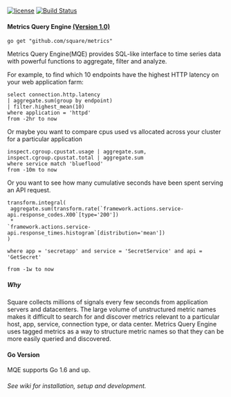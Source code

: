 [![license](https://img.shields.io/badge/license-apache_2.0-red.svg?style=flat)](https://raw.githubusercontent.com/square/metrics/master/LICENSE)
[![Build Status](https://travis-ci.org/square/metrics.svg?branch=master)](https://travis-ci.org/square/metrics)

#### Metrics Query Engine [(Version 1.0)](https://github.com/square/metrics/releases/tag/v1.0)

```
go get "github.com/square/metrics"
```

Metrics Query Engine(MQE) provides SQL-like interface to time series data with powerful functions to aggregate, filter and analyze.

For example, to find which 10 endpoints have the highest HTTP latency on your web application farm:

```
select connection.http.latency
| aggregate.sum(group by endpoint)
| filter.highest_mean(10)
where application = 'httpd'
from -2hr to now
```

Or maybe you want to compare cpus used vs allocated across your cluster for a particular application

```
inspect.cgroup.cpustat.usage | aggregate.sum,
inspect.cgroup.cpustat.total | aggregate.sum
where service match 'blueflood'
from -10m to now
```

Or you want to see how many cumulative seconds have been spent serving an API request.

```
transform.integral(
 aggregate.sum(transform.rate(`framework.actions.service-api.response_codes.X00`[type='200'])
 *
`framework.actions.service-api.response_times.histogram`[distribution='mean'])
)

where app = 'secretapp' and service = 'SecretService' and api = 'GetSecret'

from -1w to now
```

##### Why
Square collects millions of signals every few seconds from application servers and datacenters. The large volume of unstructured metric names makes it difficult to search for and discover metrics relevant to a particular host, app, service, connection type, or data center. Metrics Query Engine uses tagged metrics as a way to structure metric names so that they can be more easily queried and discovered.

#### Go Version

MQE supports Go 1.6 and up.


###### See wiki for installation, setup and development.
